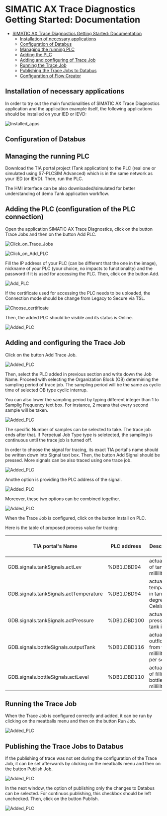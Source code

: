 # SIMATIC AX Trace Diagnostics Getting Started: Documentation

- [SIMATIC AX Trace Diagnostics Getting Started: Documentation](#simatic-ax-trace-diagnostics-getting-started-documentation)
  - [Installation of necessary applications](#installation-of-necessary-applications)
  - [Configuration of Databus](#configuration-of-databus)
  - [Managing the running PLC](#managing-the-running-plc)
  - [Adding the PLC](#adding-the-plc)
  - [Adding and configuring of Trace Job](#adding-and-configuring-of-trace-job)
  - [Running the Trace Job](#running-the-trace-job)
  - [Publishing the Trace Jobs to Databus](#publishing-the-trace-jobs-to-databus)
  - [Configuration of Flow Creator](#configuration-of-flow-creator)

## Installation of necessary applications

In order to try out the main functionalities of SIMATIC AX Trace Diagnostics application and the application example itself, the following applications should be installed on your IED or IEVD:

![Installed_apps](graphics/Installed_apps.png)

## Configuration of Databus

## Managing the running PLC

Download the TIA portal project (Tank application) to the PLC (real one or simulated using S7-PLCSIM Advanced) which is in the same network as your IED (or IEVD). Then, run the PLC. 

The HMI interface can be also downloaded/simulated for better understanding of demo Tank application workflow. 

## Adding the PLC (configuration of the PLC connection)

Open the application SIMATIC AX Trace Diagnostics, click on the button Trace Jobs and then on the button Add PLC.

![Click_on_Trace_Jobs](graphics/Click_on_Trace_Jobs.png)

![Click_on_Add_PLC](graphics/Click_on_Add_PLC.png)

Fill the IP address of your PLC (can be different that the one in the image), nickname of your PLC (your choice, no impacts to functionality) and the password if it is used for accessing the PLC. Then, click on the button Add.

![Add_PLC](graphics/Add_PLC.png)

If the certificate used for accessing the PLC needs to be uploaded, the Connection mode should be change from Legacy to Secure via TSL.

![Choose_certificate](graphics/Choose_certificate.png)

Then, the added PLC should be visible and its status is Online.

![Added_PLC](graphics/Added_PLC.png)

## Adding and configuring the Trace Job

Click on the button Add Trace Job.

![Added_PLC](graphics/Add_Trace_Job.png)

Then, select the PLC added in previous section and write down the Job Name. Proceed with selecting the Organization Block (OB) determining the sampling period of trace job. The sampling period will be the same as cyclic time of selected OB type cyclic interrup. 

You can also lower the sampling period by typing different integer than 1 to Samplig Frequency text box. For instance, 2 means that every second sample will be taken. 

![Added_PLC](graphics/Trace_Job_configuration.png)

The specific Number of samples can be selected to take. The trace job ends after that. If Perpetual Job Type type is seletected, the sampling is continuous until the trace job is turned off. 

In order to choose the signal for tracing, its exact TIA portal's name should be written down into Signal text box. Then, the button Add Signal should be pressed.
More signals can be also traced using one trace job.

![Added_PLC](graphics/Trace_Job_signals_more_names.png)

Anothe option is providing the PLC address of the signal. 

![Added_PLC](graphics/Trace_Job_signals_address.png)

Moreover, these two options can be combined together.

![Added_PLC](graphics/Trace_Job_signals_combination.png)

When the Trace Job is configured, click on the button Install on PLC.

Here is the table of proposed process value for tracing:

| TIA portal's Name  | PLC address | Description | Proposed Trace Job's name |
| ------------- | ------------- | ------------- | ------------- |
| GDB.signals.tankSignals.actLev  | %DB1.DBD94  | actual level of tank in milliliters | TankActLevel |
| GDB.signals.tankSignals.actTemperature  | %DB1.DBD94  |  actual temparature in tank in degree Celsius | TankActTemp |
| GDB.signals.tankSignals.actPressure  | %DB1.DBD100  | actual pressure in tank in bars | TankActPress |
| GDB.signals.bottleSignals.outputTank  | %DB1.DBD116  | actual outflow from tank in milliliters per second  | TankOutput |
| GDB.signals.bottleSignals.actLevel  | %DB1.DBD110  | actual level of filling bottle in milliliters | BottleLevel |

## Running the Trace Job

When the Trace Job is configured correctly and added, it can be run by clicking on the meatballs menu and then on the button Run Job.

![Added_PLC](graphics/Trace_Job_running.png)

## Publishing the Trace Jobs to Databus

If the publishing of trace was not set during the configuration of the Trace Job, it can be set afterwards by clicking on the meatballs menu and then on the button Publish Job.

![Added_PLC](graphics/Trace_Job_publishing.png)

In the next window, the option of publishing only the changes to Databus can be selected. For continuos publishing, this checkbox should be left unchecked. Then, click on the button Publish. 

![Added_PLC](graphics/Trace_Job_publishing_settings.png)




